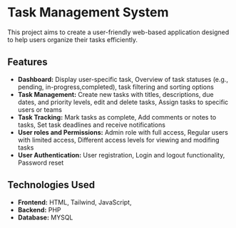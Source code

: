 # Task Management System

 This project aims to create a user-friendly web-based application designed to help users organize their tasks efficiently.

## Features

- **Dashboard:** Display user-specific task, Overview of task statuses (e.g., pending, in-progress,completed), task filtering and sorting options
- **Task Management:** Create new tasks with titles, descriptions, due dates, and priority levels, edit and delete tasks, Assign tasks to specific users or teams
- **Task Tracking:** Mark tasks as complete, Add comments or notes to tasks, Set task deadlines and receive notifications
- **User roles and Permissions:** Admin role with full access, Regular users with limited access, Different access levels for viewing and modifing tasks
- **User Authentication:**  User registration, Login and logout functionality, Password reset

## Technologies Used

- **Frontend:** HTML, Tailwind, JavaScript,
- **Backend:** PHP
- **Database:** MYSQL
